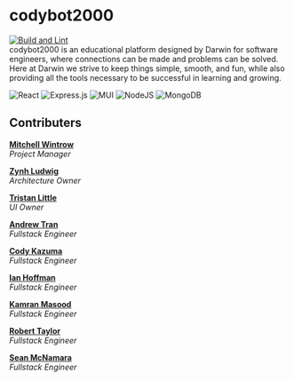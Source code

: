 # codybot2000 
[![Build and Lint](https://github.com/pufflehuff/codybot2000/actions/workflows/CI.yml/badge.svg)](https://github.com/pufflehuff/codybot2000/actions/workflows/CI.yml)\
codybot2000 is an educational platform designed by Darwin for software engineers, where connections can be made and problems can be solved. Here at Darwin we strive to keep things simple, smooth, and fun, while also providing all the tools necessary to be successful in learning and growing.

![React](https://img.shields.io/badge/react-%2320232a.svg?style=for-the-badge&logo=react&logoColor=%2361DAFB)
![Express.js](https://img.shields.io/badge/express.js-%23404d59.svg?style=for-the-badge&logo=express&logoColor=%2361DAFB)
![MUI](https://img.shields.io/badge/MUI-%230081CB.svg?style=for-the-badge&logo=mui&logoColor=white)
![NodeJS](https://img.shields.io/badge/node.js-6DA55F?style=for-the-badge&logo=node.js&logoColor=white)
![MongoDB](https://img.shields.io/badge/MongoDB-%234ea94b.svg?style=for-the-badge&logo=mongodb&logoColor=white)

## Contributers

**[Mitchell Wintrow](https://github.com/mrrobotisreal)**\
*Project Manager*

**[Zynh Ludwig](https://github.com/Zynh0722)**\
*Architecture Owner*

**[Tristan Little](https://github.com/RosenSorcerer)**\
*UI Owner*

**[Andrew Tran](https://github.com/aTranster)**\
*Fullstack Engineer*

**[Cody Kazuma](https://github.com/KodAlpha)**\
*Fullstack Engineer*

**[Ian Hoffman](https://github.com/ihoffman117)**\
*Fullstack Engineer*

**[Kamran Masood](https://github.com/kamasood)**\
*Fullstack Engineer*

**[Robert Taylor](https://github.com/rvtaylor94)**\
*Fullstack Engineer*

**[Sean McNamara](https://github.com/seanmcnamara33)**\
*Fullstack Engineer*
